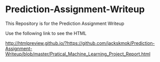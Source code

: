# Prediction-Assignment-Writeup

This Repository is for the Prediction Assignment Writeup

Use the following link to see the HTML 

http://htmlpreview.github.io/?https://github.com/jackskmok/Prediction-Assignment-Writeup/blob/master/Pratical_Machine_Learning_Project_Report.html
